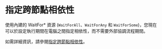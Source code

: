# 指定跨節點相依性

使用內建的 WaitFor\* 資源 (`WaitForAll`、`WaitForAny` 和 `WaitForSome`)，您現在可以於設定執行期間在電腦之間指定相依性，而不需要外部協調流程期間。 

如需詳細資訊，請參閱[指定跨節點相依性](../dsc/crossNodeDependencies.md)。

<!--HONumber=Jun16_HO4-->


